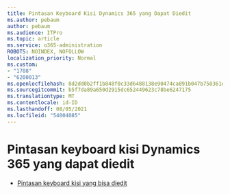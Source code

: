 ```yaml
---
title: Pintasan Keyboard Kisi Dynamics 365 yang Dapat Diedit
ms.author: pebaum
author: pebaum
ms.audience: ITPro
ms.topic: article
ms.service: o365-administration
ROBOTS: NOINDEX, NOFOLLOW
localization_priority: Normal
ms.custom:
- "1708"
- "6200013"
ms.openlocfilehash: 8d2dd0b2ff1b848f0c33d6488138e90474ca891b047b750361ea509ddc5f535f
ms.sourcegitcommit: b5f7da89a650d2915dc652449623c78be6247175
ms.translationtype: MT
ms.contentlocale: id-ID
ms.lasthandoff: 08/05/2021
ms.locfileid: "54004085"
---
```

# <a name="dynamics-365-editable-grid-keyboard-shortcuts"></a>Pintasan keyboard kisi Dynamics 365 yang dapat diedit

* [Pintasan keyboard kisi yang bisa diedit](https://docs.microsoft.com/dynamics365/customer-engagement/basics/keyboard-shortcuts#editable-grids-views)
